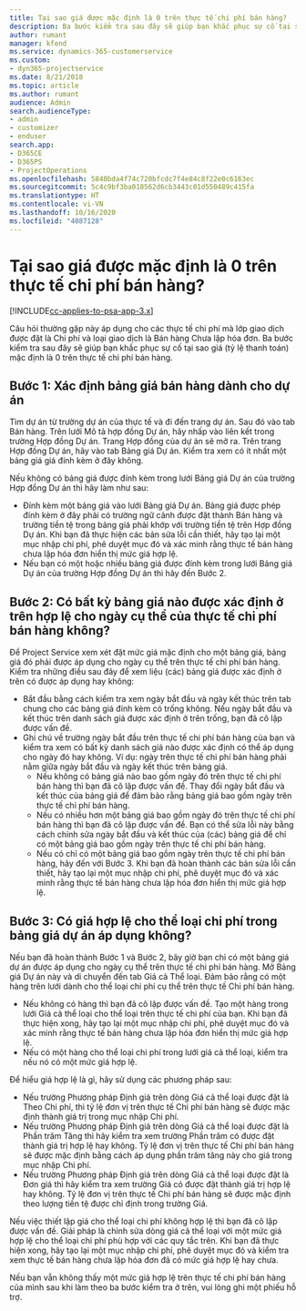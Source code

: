 ```yaml
---
title: Tại sao giá được mặc định là 0 trên thực tế chi phí bán hàng?
description: Ba bước kiểm tra sau đây sẽ giúp bạn khắc phục sự cố tại sao giá mặc định là 0 trên thực tế chi phí bán hàng.
author: rumant
manager: kfend
ms.service: dynamics-365-customerservice
ms.custom:
- dyn365-projectservice
ms.date: 8/21/2018
ms.topic: article
ms.author: rumant
audience: Admin
search.audienceType:
- admin
- customizer
- enduser
search.app:
- D365CE
- D365PS
- ProjectOperations
ms.openlocfilehash: 5840bda4f74c720bfcdc7f4e84c8f22e0c6163ec
ms.sourcegitcommit: 5c4c9bf3ba018562d6cb3443c01d550489c415fa
ms.translationtype: HT
ms.contentlocale: vi-VN
ms.lasthandoff: 10/16/2020
ms.locfileid: "4087128"
---
```

# <a name="why-is-the-price-defaulting-to-zero-on-expense-sales-actuals"></a>Tại sao giá được mặc định là 0 trên thực tế chi phí bán hàng?

[!INCLUDE[cc-applies-to-psa-app-3.x](../includes/cc-applies-to-psa-app-3x.md)]

Câu hỏi thường gặp này áp dụng cho các thực tế chi phí mà lớp giao dịch được đặt là Chi phí và loại giao dịch là Bán hàng Chưa lập hóa đơn. Ba bước kiểm tra sau đây sẽ giúp bạn khắc phục sự cố tại sao giá (tỷ lệ thanh toán) mặc định là 0 trên thực tế chi phí bán hàng.

## <a name="check-1-identify-the-sales-price-list-for-project"></a>Bước 1: Xác định bảng giá bán hàng dành cho dự án

Tìm dự án từ trường dự án của thực tế và đi đến trang dự án. Sau đó vào tab Bán hàng. Trên lưới Mô tả hợp đồng Dự án, hãy nhấp vào liên kết trong trường Hợp đồng Dự án. Trang Hợp đồng của dự án sẽ mở ra. Trên trang Hợp đồng Dự án, hãy vào tab Bảng giá Dự án. Kiểm tra xem có ít nhất một bảng giá giá đính kèm ở đây không.

Nếu không có bảng giá được đính kèm trong lưới Bảng giá Dự án của trường Hợp đồng Dự án thì hãy làm như sau:

- Đính kèm một bảng giá vào lưới Bảng giá Dự án. Bảng giá được phép đính kèm ở đây phải có trường ngữ cảnh được đặt thành Bán hàng và trường tiền tệ trong bảng giá phải khớp với trường tiền tệ trên Hợp đồng Dự án. Khi bạn đã thực hiện các bản sửa lỗi cần thiết, hãy tạo lại một mục nhập chi phí, phê duyệt mục đó và xác minh rằng thực tế bán hàng chưa lập hóa đơn hiển thị mức giá hợp lệ.
- Nếu bạn có một hoặc nhiều bảng giá được đính kèm trong lưới Bảng giá Dự án của trường Hợp đồng Dự án thì hãy đến Bước 2.

## <a name="check-2-are-any-of-the-price-lists-identified-above-valid-for-the-specific-date-of-the-expense-actual"></a>Bước 2: Có bất kỳ bảng giá nào được xác định ở trên hợp lệ cho ngày cụ thể của thực tế chi phí bán hàng không?

Để Project Service xem xét đặt mức giá mặc định cho một bảng giá, bảng giá đó phải được áp dụng cho ngày cụ thể trên thực tế chi phí bán hàng. Kiểm tra những điều sau đây để xem liệu (các) bảng giá được xác định ở trên có được áp dụng hay không:

- Bắt đầu bằng cách kiểm tra xem ngày bắt đầu và ngày kết thúc trên tab chung cho các bảng giá đính kèm có trống không. Nếu ngày bắt đầu và kết thúc trên danh sách giá được xác định ở trên trống, bạn đã cô lập được vấn đề. 
- Ghi chú về trường ngày bắt đầu trên thực tế chi phí bán hàng của bạn và kiểm tra xem có bất kỳ danh sách giá nào được xác định có thể áp dụng cho ngày đó hay không. Ví dụ: ngày trên thực tế chi phí bán hàng phải nằm giữa ngày bắt đầu và ngày kết thúc trên bảng giá. 
    - Nếu không có bảng giá nào bao gồm ngày đó trên thực tế chi phí bán hàng thì bạn đã cô lập được vấn đề. Thay đổi ngày bắt đầu và kết thúc của bảng giá để đảm bảo rằng bảng giá bao gồm ngày trên thực tế chi phí bán hàng. 
    - Nếu có nhiều hơn một bảng giá bao gồm ngày đó trên thực tế chi phí bán hàng thì bạn đã cô lập được vấn đề. Bạn có thể sửa lỗi này bằng cách chỉnh sửa ngày bắt đầu và kết thúc của (các) bảng giá để chỉ có một bảng giá bao gồm ngày trên thực tế chi phí bán hàng. 
    - Nếu có chỉ có một bảng giá bao gồm ngày trên thực tế chi phí bán hàng, hãy đến với Bước 3.
Khi bạn đã hoàn thành các bản sửa lỗi cần thiết, hãy tạo lại một mục nhập chi phí, phê duyệt mục đó và xác minh rằng thực tế bán hàng chưa lập hóa đơn hiển thị mức giá hợp lệ.

## <a name="check-3-is-there-a-valid-price-for-the-expense-category-in-the-applicable-project-price-list"></a>Bước 3: Có giá hợp lệ cho thể loại chi phí trong bảng giá dự án áp dụng không? 

Nếu bạn đã hoàn thành Bước 1 và Bước 2, bây giờ bạn chỉ có một bảng giá dự án được áp dụng cho ngày cụ thể trên thực tế chi phí bán hàng. Mở Bảng giá Dự án này và di chuyển đến tab Giá cả Thể loại. Đảm bảo rằng có một hàng trên lưới dành cho thể loại chi phí cụ thể trên thực tế Chi phí bán hàng.
 
- Nếu không có hàng thì bạn đã cô lập được vấn đề. Tạo một hàng trong lưới Giá cả thể loại cho thể loại trên thực tế chi phí của bạn. Khi bạn đã thực hiện xong, hãy tạo lại một mục nhập chi phí, phê duyệt mục đó và xác minh rằng thực tế bán hàng chưa lập hóa đơn hiển thị mức giá hợp lệ. 
- Nếu có một hàng cho thể loại chi phí trong lưới giá cả thể loại, kiểm tra nếu nó có một mức giá hợp lệ.

Để hiểu giá hợp lệ là gì, hãy sử dụng các phương pháp sau:

- Nếu trường Phương pháp Định giá trên dòng Giá cả thể loại được đặt là Theo Chi phí, thì tỷ lệ đơn vị trên thực tế Chi phí bán hàng sẽ được mặc định thành giá trị trong mục nhập Chi phí.
- Nếu trường Phương pháp Định giá trên dòng Giá cả thể loại được đặt là Phần trăm Tăng thì hãy kiểm tra xem trường Phần trăm có được đặt thành giá trị hợp lệ hay không. Tỷ lệ đơn vị trên thực tế Chi phí bán hàng sẽ được mặc định bằng cách áp dụng phần trăm tăng này cho giá trong mục nhập Chi phí.
- Nếu trường Phương pháp Định giá trên dòng Giá cả thể loại được đặt là Đơn giá thì hãy kiểm tra xem trường Giá có được đặt thành giá trị hợp lệ hay không. Tỷ lệ đơn vị trên thực tế Chi phí bán hàng sẽ được mặc định theo lượng tiền tệ được chỉ định trong trường Giá.

Nếu việc thiết lập giá cho thể loại chi phí không hợp lệ thì bạn đã cô lập được vấn đề. Giải pháp là chỉnh sửa dòng giá cả thể loại với một mức giá hợp lệ cho thể loại chi phí phù hợp với các quy tắc trên. Khi bạn đã thực hiện xong, hãy tạo lại một mục nhập chi phí, phê duyệt mục đó và kiểm tra xem thực tế bán hàng chưa lập hóa đơn đã có mức giá hợp lệ hay chưa.

Nếu bạn vẫn không thấy một mức giá hợp lệ trên thực tế chi phí bán hàng của mình sau khi làm theo ba bước kiểm tra ở trên, vui lòng ghi một phiếu hỗ trợ.


